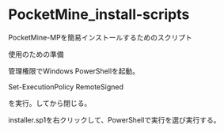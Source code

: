 # PocketMine_install-scripts
PocketMine-MPを簡易インストールするためのスクリプト


使用のための準備

管理権限でWindows PowerShellを起動。

Set-ExecutionPolicy RemoteSigned

を実行。してから閉じる。

installer.sp1を右クリックして、PowerShellで実行を選び実行する。
